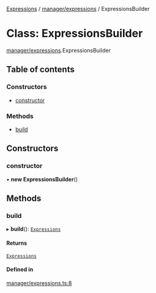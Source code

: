 [Expressions](../README.md) / [manager/expressions](../modules/manager_expressions.md) / ExpressionsBuilder

# Class: ExpressionsBuilder

[manager/expressions](../modules/manager_expressions.md).ExpressionsBuilder

## Table of contents

### Constructors

- [constructor](manager_expressions.ExpressionsBuilder.md#constructor)

### Methods

- [build](manager_expressions.ExpressionsBuilder.md#build)

## Constructors

### constructor

• **new ExpressionsBuilder**()

## Methods

### build

▸ **build**(): [`Expressions`](manager_expressions.Expressions.md)

#### Returns

[`Expressions`](manager_expressions.Expressions.md)

#### Defined in

[manager/expressions.ts:8](https://github.com/FlavioLionelRita/3xpr/blob/a373ee9/src/lib/manager/expressions.ts#L8)
